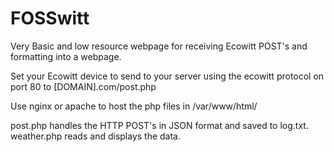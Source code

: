 # FOSSwitt
Very Basic and low resource webpage for receiving Ecowitt POST's and formatting into a webpage.

Set your Ecowitt device to send to your server using the ecowitt protocol on port 80 to [DOMAIN].com/post.php

Use nginx or apache to host the php files in /var/www/html/

post.php handles the HTTP POST's in JSON format and saved to log.txt. weather.php reads and displays the data.
